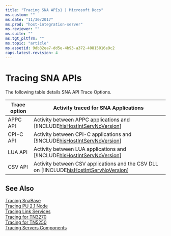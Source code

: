 ```yaml
---
title: "Tracing SNA APIs1 | Microsoft Docs"
ms.custom: ""
ms.date: "11/30/2017"
ms.prod: "host-integration-server"
ms.reviewer: ""
ms.suite: ""
ms.tgt_pltfrm: ""
ms.topic: "article"
ms.assetid: 9db32ea7-dd5e-4b93-a372-40815016e9c2
caps.latest.revision: 4
---
```

# Tracing SNA APIs
The following table details SNA API Trace Options.  
  
|Trace option|Activity traced for SNA Applications|  
|------------------|------------------------------------------|  
|APPC API|Activity between APPC applications and [!INCLUDE[hisHostIntServNoVersion](../includes/hishostintservnoversion-md.md)]|  
|CPI-C API|Activity between CPI-C applications and [!INCLUDE[hisHostIntServNoVersion](../includes/hishostintservnoversion-md.md)]|  
|LUA API|Activity between LUA applications and [!INCLUDE[hisHostIntServNoVersion](../includes/hishostintservnoversion-md.md)]|  
|CSV API|Activity between CSV applications and the CSV DLL on [!INCLUDE[hisHostIntServNoVersion](../includes/hishostintservnoversion-md.md)]|  
  
## See Also  
 [Tracing SnaBase](../HIS2010/tracing-snabase1.md)   
 [Tracing PU 2.1 Node](../HIS2010/tracing-pu-2-1-node1.md)   
 [Tracing Link Services](../HIS2010/tracing-link-services2.md)   
 [Tracing for TN3270](../HIS2010/tracing-for-tn32701.md)   
 [Tracing for TN5250](../HIS2010/tracing-for-tn52502.md)   
 [Tracing Servers Components](../HIS2010/tracing-servers-components1.md)